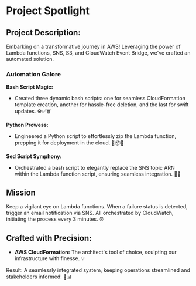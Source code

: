 # Project Spotlight

## Project Description:
Embarking on a transformative journey in AWS! Leveraging the power of Lambda functions, SNS, S3, and CloudWatch Event Bridge, we've crafted an automated solution.

### Automation Galore
**Bash Script Magic:**
- Created three dynamic bash scripts: one for seamless CloudFormation template creation, another for hassle-free deletion, and the last for swift updates. ⚙️✅🗑️

**Python Prowess:**
- Engineered a Python script to effortlessly zip the Lambda function, prepping it for deployment in the cloud. 🐍📦🚀

**Sed Script Symphony:**
- Orchestrated a bash script to elegantly replace the SNS topic ARN within the Lambda function script, ensuring seamless integration. 🔄🎵

## Mission
Keep a vigilant eye on Lambda functions. When a failure status is detected, trigger an email notification via SNS. All orchestrated by CloudWatch, initiating the process every 3 minutes. ⏰


## Crafted with Precision:
- **AWS CloudFormation:** The architect's tool of choice, sculpting our infrastructure with finesse. 💡

Result: A seamlessly integrated system, keeping operations streamlined and stakeholders informed! 📧📊
